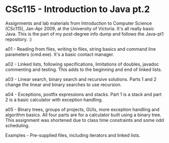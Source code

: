 CSc115 - Introduction to Java pt.2
========

Assignments and lab materials from Introduction to Computer Science (CSc115), Jan-Apr 2009, at the University of Victoria. It's all really basic Java. This is the part of my post-degree info dump and follows the Java-pt1 repository. :)

a01 - Reading from files, writing to files, string basics and command line parameters (cmd.exe).  It's a basic contact manager.

a02 - Linked lists, following specifications, limitations of doubles, javadoc commenting and testing.  This adds to the beginning and end of linked lists.

a03 - Linear search, binary search and recursive solutions.  Parts 1 and 2 change the linear and binary searches to use recursion.

a04 - Exceptions, postfix expressions and stacks.  Part 1 is a stack and part 2 is a basic calculator with exception handling.

a05 - Binary trees, groups of projects, GUIs, more exception handling and algorithm basics.  All four parts are for a calculator built using a binary tree.  This assignment was shortened due to class time constraints and some odd scheduling.

Examples - Pre-supplied files, including iterators and linked lists.